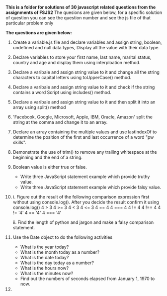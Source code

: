 **This is a folder for solutions of 30 javascript related questions from the assignments of FSJS2**
The quesions are given below, for a specific solution of question you can see the question number and see the js file of that particular problem only

**The questions are given below:**
1. Create a variable.js file and declare variables and assign string, boolean, undefined and null data types, Display all the value with their data type. 

2. Declare variables to store your first name, last name, marital status, country and age and display them using interploation method.

3. Declare a varibale and assign string value to it and change all the string characters to capital letters using toUpperCase() method.

4. Declare a varibale and assign string value to it and check if the string contains a word Script using includes() method.

5. Declare a varibale and assign string value to it and then split it into an array using split() method
6. 'Facebook, Google, Microsoft, Apple, IBM, Oracle, Amazon' split the string at the comma and change it to an array.

7. Declare an array containing the multiple values and use lastIndexOf to determine the position of the first and last occurrence of a word "pw skills".

8. Demonstrate the use of trim() to remove any trailing whitespace at the beginning and the end of a string.

9. Boolean value is either true or false.
     - Write three JavaScript statement example which provide truthy value.
     - Write three JavaScript statement example which provide falsy value.

10. i. Figure out the result of the following comparison expression first without using console.log(). After you decide the result confirm it using console.log()
      4 > 3
      4 >= 3
      4 < 3
      4 <= 3
      4 == 4
      4 === 4
      4 != 4
      4 !== 4
      4 != '4'
      4 == '4'
      4 === '4'
    
    ii. Find the length of python and jargon and make a falsy comparison statement.
    
11.  Use the Date object to do the following activities
     - What is the year today?
     - What is the month today as a number?
     - What is the date today?
     - What is the day today as a number?
     - What is the hours now?
     - What is the minutes now?
     - Find out the numbers of seconds elapsed from January 1, 1970 to now.

12.      




